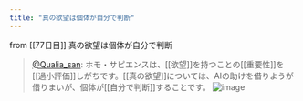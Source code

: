 ```yaml
---
title: "真の欲望は個体が自分で判断"
---
```


from [[77日目]]
真の欲望は個体が自分で判断
> [@Qualia_san](https://twitter.com/Qualia_san/status/1632220201646456832?s=20): ホモ・サピエンスは、[[欲望]]を持つことの[[重要性]]を[[過小評価]]しがちです。[[真の欲望]]については、AIの助けを借りようが借りまいが、個体が[[自分で判断]]することです。
> ![image](https://pbs.twimg.com/media/FqbPkpbaEAAeRGC.png)

